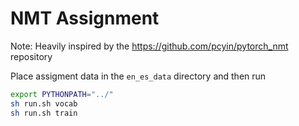 # NMT Assignment
Note: Heavily inspired by the https://github.com/pcyin/pytorch_nmt repository

Place assigment data in the `en_es_data` directory and then run
```bash
export PYTHONPATH="../"
sh run.sh vocab
sh run.sh train
```